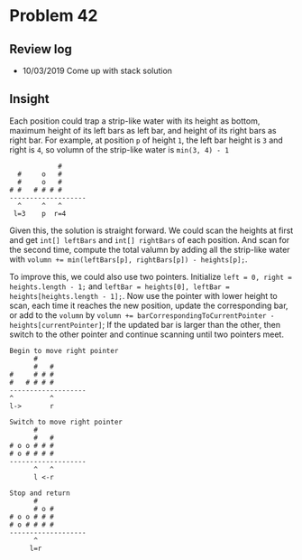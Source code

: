 # Problem 42
## Review log
+ 10/03/2019 Come up with stack solution

## Insight
Each position could trap a strip-like water with its height as bottom, maximum height of its left bars as left bar, and height of its right bars as right bar. For example, at position `p` of height `1`, the left bar height is `3` and right is `4`, so volumn of the strip-like water is `min(3, 4) - 1`
```text
            #
  #     o   #
  #     o   #
# #   # # # # 
-------------------
  ^     ^   ^
 l=3    p  r=4
```

Given this, the solution is straight forward. We could scan the heights at first and get `int[] leftBars` and `int[] rightBars` of each position. And scan for the second time, compute the total valumn by adding all the strip-like water with `volumn += min(leftBars[p], rightBars[p]) - heights[p];`. 

To improve this, we could also use two pointers. Initialize `left = 0, right = heights.length - 1;` and `leftBar = heights[0], leftBar = heights[heights.length - 1];`. Now use the pointer with lower height to scan, each time it reaches the new position, update the corresponding bar, or add to the `volumn` by `volumn += barCorrespondingToCurrentPointer - heights[currentPointer]`; If the updated bar is larger than the other, then switch to the other pointer and continue scanning until two pointers meet.
```text
Begin to move right pointer
      #   
      #   #
#     # # #
#   # # # #
-------------------
^         ^
l->       r

Switch to move right pointer
      #   
      #   #
# o o # # #
# o # # # #
-------------------
      ^   ^
      l <-r

Stop and return
      #   
      # o #
# o o # # #
# o # # # #
-------------------
      ^
     l=r
```
